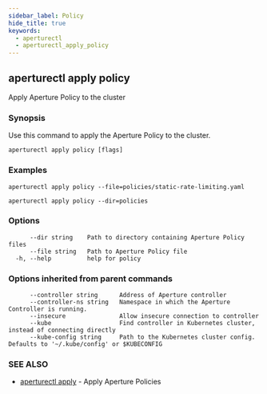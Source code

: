```yaml
---
sidebar_label: Policy
hide_title: true
keywords:
  - aperturectl
  - aperturectl_apply_policy
---
```


## aperturectl apply policy

Apply Aperture Policy to the cluster

### Synopsis

Use this command to apply the Aperture Policy to the cluster.

```
aperturectl apply policy [flags]
```

### Examples

```
aperturectl apply policy --file=policies/static-rate-limiting.yaml

aperturectl apply policy --dir=policies
```

### Options

```
      --dir string    Path to directory containing Aperture Policy files
      --file string   Path to Aperture Policy file
  -h, --help          help for policy
```

### Options inherited from parent commands

```
      --controller string      Address of Aperture controller
      --controller-ns string   Namespace in which the Aperture Controller is running.
      --insecure               Allow insecure connection to controller
      --kube                   Find controller in Kubernetes cluster, instead of connecting directly
      --kube-config string     Path to the Kubernetes cluster config. Defaults to '~/.kube/config' or $KUBECONFIG
```

### SEE ALSO

- [aperturectl apply](/reference/aperturectl/apply/apply.md) - Apply Aperture Policies
